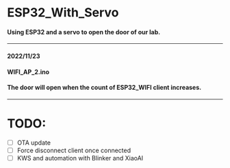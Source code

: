 # ESP32_With_Servo
#### Using ESP32 and a servo to open the door of our lab.
---
#### 2022/11/23
#### WIFI_AP_2.ino
#### The door will open when the count of ESP32_WIFI client increases.
---
# TODO:
- [ ] OTA update
- [ ] Force disconnect client once connected
- [ ] KWS and automation with Blinker and XiaoAI
